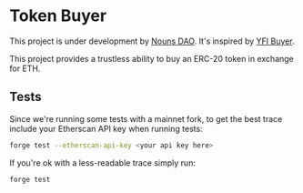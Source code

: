 # Token Buyer

This project is under development by [Nouns DAO](https://nouns.wtf/). It's inspired by [YFI Buyer](https://github.com/banteg/yfi-buyer).

This project provides a trustless ability to buy an ERC-20 token in exchange for ETH.

## Tests

Since we're running some tests with a mainnet fork, to get the best trace include your Etherscan API key when running tests:
```sh
forge test --etherscan-api-key <your api key here>
```

If you're ok with a less-readable trace simply run:
```sh
forge test
```